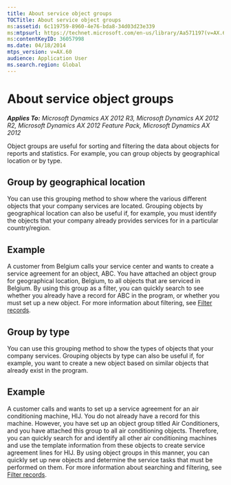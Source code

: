 ```yaml
---
title: About service object groups
TOCTitle: About service object groups
ms:assetid: 6c119759-8960-4e76-bda8-34d03d23e339
ms:mtpsurl: https://technet.microsoft.com/en-us/library/Aa571197(v=AX.60)
ms:contentKeyID: 36057998
ms.date: 04/18/2014
mtps_version: v=AX.60
audience: Application User
ms.search.region: Global
---
```


# About service object groups 


_**Applies To:** Microsoft Dynamics AX 2012 R3, Microsoft Dynamics AX 2012 R2, Microsoft Dynamics AX 2012 Feature Pack, Microsoft Dynamics AX 2012_

Object groups are useful for sorting and filtering the data about objects for reports and statistics. For example, you can group objects by geographical location or by type.

## Group by geographical location

You can use this grouping method to show where the various different objects that your company services are located. Grouping objects by geographical location can also be useful if, for example, you must identify the objects that your company already provides services for in a particular country/region.

## Example

A customer from Belgium calls your service center and wants to create a service agreement for an object, ABC. You have attached an object group for geographical location, Belgium, to all objects that are serviced in Belgium. By using this group as a filter, you can quickly search to see whether you already have a record for ABC in the program, or whether you must set up a new object. For more information about filtering, see [Filter records](filter-records.md).

## Group by type

You can use this grouping method to show the types of objects that your company services. Grouping objects by type can also be useful if, for example, you want to create a new object based on similar objects that already exist in the program.

## Example

A customer calls and wants to set up a service agreement for an air conditioning machine, HIJ. You do not already have a record for this machine. However, you have set up an object group titled Air Conditioners, and you have attached this group to all air conditioning objects. Therefore, you can quickly search for and identify all other air conditioning machines and use the template information from these objects to create service agreement lines for HIJ. By using object groups in this manner, you can quickly set up new objects and determine the service tasks that must be performed on them. For more information about searching and filtering, see [Filter records](filter-records.md).

  


